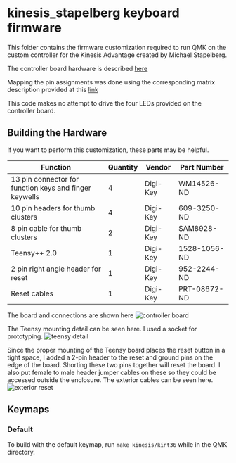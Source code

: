 # kinesis_stapelberg keyboard firmware

This folder contains the firmware customization required to run QMK on the
custom controller for the Kinesis Advantage created by Michael Stapelberg.


The controller board hardware is described
[here](http://michael.stapelberg.de/Artikel/kinesis_custom_controller)

Mapping the pin assignments was done using the corresponding matrix description provided at this
[link](https://github.com/stapelberg/kinesis-firmware/blob/master/kb_kinesis/config.kspec)

This code makes no attempt to drive the four LEDs provided on the controller board.


## Building the Hardware

If you want to perform this customization, these parts may be helpful.

| Function                                               | Quantity | Vendor   | Part Number  |
| ------------------------------------------------------ | -------- | -------  | ------------ |
| 13 pin connector for function keys and finger keywells | 4        | Digi-Key | WM14526-ND   |
| 10 pin headers for thumb clusters                      | 4        | Digi-Key | 609-3250-ND  |
| 8 pin cable for thumb clusters                         | 2        | Digi-Key | SAM8928-ND   |
| Teensy++ 2.0                                           | 1        | Digi-Key | 1528-1056-ND |
| 2 pin right angle header for reset                     | 1        | Digi-Key | 952-2244-ND  |
| Reset cables                                           | 1        | Digi-Key | PRT-08672-ND |

The board and connections are shown here
![controller board](https://i.imgur.com/2ZPMwvZ.jpg)

The Teensy mounting detail can be seen here.
I used a socket for prototyping.
![teensy detail](https://i.imgur.com/HrkGUjc.jpg)


Since the proper mounting of the Teensy board places the reset button in a tight space, I added a 2-pin header to the reset and ground pins on the edge of the board.
Shorting these two pins together will reset the board.
I also put female to male header jumper cables on these so they could be accessed outside the enclosure.
The exterior cables can be seen here.
![exterior reset](https://i.imgur.com/JNoxI40.jpg)


## Keymaps

### Default

To build with the default keymap, run `make kinesis/kint36` while in the QMK directory.

